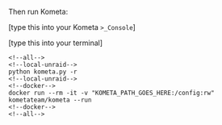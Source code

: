 <!--all-->
Then run Kometa:

<!--all-->
<!--unraid-->
[type this into your Kometa `>_Console`]
<!--unraid-->

<!--local-docker-->
[type this into your terminal]
<!--local-docker-->

<!--all-->

```shell
<!--all-->
<!--local-unraid-->
python kometa.py -r
<!--local-unraid-->
<!--docker-->
docker run --rm -it -v "KOMETA_PATH_GOES_HERE:/config:rw" kometateam/kometa --run
<!--docker-->
<!--all-->
```
<!--all-->
